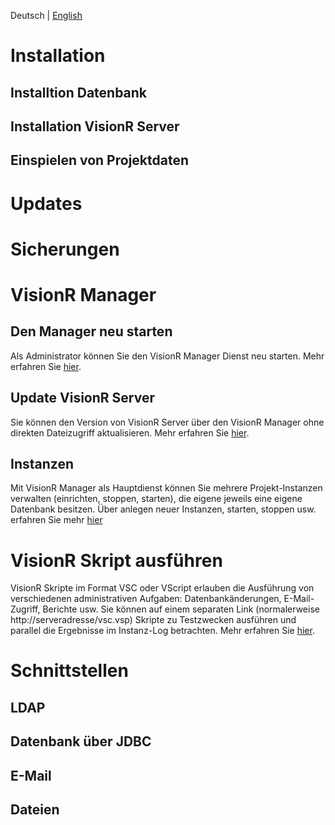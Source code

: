 <!-- TITLE: Administratonshandbuch -->
<!-- SUBTITLE: Administrative Aufgaben -->

Deutsch | [English](/en/admin-guide)
# Installation
## Installtion Datenbank
## Installation VisionR Server
## Einspielen von Projektdaten
# Updates
# Sicherungen
# VisionR Manager
## Den Manager neu starten
Als Administrator können Sie den VisionR Manager Dienst neu starten.
Mehr erfahren Sie [hier](/de/manager/restart).
## Update VisionR Server
Sie können den Version von VisionR Server über den VisionR Manager ohne direkten Dateizugriff aktualisieren.
Mehr erfahren Sie [hier](/de/manager/update).
## Instanzen
Mit VisionR Manager als Hauptdienst können Sie mehrere Projekt-Instanzen verwalten (einrichten, stoppen, starten), die eigene jeweils eine eigene Datenbank besitzen.
Über anlegen neuer Instanzen, starten, stoppen usw. erfahren Sie mehr [hier](/de/manager/instances)
# VisionR Skript ausführen
VisionR Skripte im Format VSC oder VScript erlauben die Ausführung von verschiedenen administrativen Aufgaben: Datenbankänderungen, E-Mail-Zugriff, Berichte usw. 
Sie können auf einem separaten Link (normalerweise http://serveradresse/vsc.vsp) Skripte zu Testzwecken ausführen und parallel die Ergebnisse im Instanz-Log betrachten.
Mehr erfahren Sie [hier](/de-DE/admin-guide/vsc).
# Schnittstellen
## LDAP
## Datenbank über JDBC
## E-Mail
## Dateien